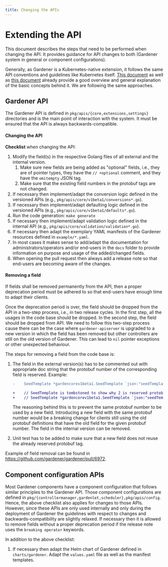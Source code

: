 ```yaml
---
title: Changing the APIs
---
```


# Extending the API

This document describes the steps that need to be performed when changing the API.
It provides guidance for API changes to both (Gardener system in general or component configurations).

Generally, as Gardener is a Kubernetes-native extension, it follows the same API conventions and guidelines like Kubernetes itself.
[This document](https://github.com/kubernetes/community/blob/master/contributors/devel/sig-architecture/api-conventions.md) as well as [this document](https://github.com/kubernetes/community/blob/master/contributors/devel/sig-architecture/api_changes.md) already provide a good overview and general explanation of the basic concepts behind it.
We are following the same approaches.

## Gardener API

The Gardener API is defined in `pkg/apis/{core,extensions,settings}` directories and is the main point of interaction with the system.
It must be ensured that the API is always backwards-compatible.

#### Changing the API

**Checklist** when changing the API:

1. Modify the field(s) in the respective Golang files of all external and the internal version.
    1. Make sure new fields are being added as "optional" fields, i.e., they are of pointer types, they have the `// +optional` comment, and they have the `omitempty` JSON tag.
    1. Make sure that the existing field numbers in the protobuf tags are not changed.
1. If necessary then implement/adapt the conversion logic defined in the versioned APIs (e.g., `pkg/apis/core/v1beta1/conversions*.go`).
1. If necessary then implement/adapt defaulting logic defined in the versioned APIs (e.g., `pkg/apis/core/v1beta1/defaults*.go`).
1. Run the code generation: `make generate`
1. If necessary then implement/adapt validation logic defined in the internal API (e.g., `pkg/apis/core/validation/validation*.go`).
1. If necessary then adapt the exemplary YAML manifests of the Gardener resources defined in `example/*.yaml`.
1. In most cases it makes sense to add/adapt the documentation for administrators/operators and/or end-users in the `docs` folder to provide information on purpose and usage of the added/changed fields.
1. When opening the pull request then always add a release note so that end-users are becoming aware of the changes.

#### Removing a field

If fields shall be removed permanently from the API, then a proper deprecation period must be adhered to so that end-users have enough time to adapt their clients.

Once the deprecation period is over, the field should be dropped from the API in a two-step process, i.e., in two release cycles. In the first step, all the usages in the code base should be dropped. In the second step, the field should be dropped from API. We need to follow this two-step process cause there can be the case where `gardener-apiserver` is upgraded to a new version in which the field has been removed but other controllers are still on the old version of Gardener. This can lead to `nil` pointer exceptions or other unexpected behaviour.

The steps for removing a field from the code base is:
1. The field in the external version(s) has to be commented out with appropriate doc string that the protobuf number of the corresponding field is reserved. Example:

   ```diff
   -	SeedTemplate *gardencorev1beta1.SeedTemplate `json:"seedTemplate,omitempty" protobuf:"bytes,2,opt,name=seedTemplate"`

   +	// SeedTemplate is tombstoned to show why 2 is reserved protobuf tag.
   +	// SeedTemplate *gardencorev1beta1.SeedTemplate `json:"seedTemplate,omitempty" protobuf:"bytes,2,opt,name=seedTemplate"`
   ```

   The reasoning behind this is to prevent the same protobuf number to be used by a new field. Introducing a new field with the same protobuf number would be a breaking change for clients still using the old protobuf definitions that have the old field for the given protobuf number.
   The field in the internal version can be removed.

2. Unit test has to be added to make sure that a new field does not reuse the already reserved protobuf tag.

Example of field removal can be found in https://github.com/gardener/gardener/pull/6972.

## Component configuration APIs

Most Gardener components have a component configuration that follows similar principles to the Gardener API.
Those component configurations are defined in `pkg/{controllermanager,gardenlet,scheduler},pkg/apis/config`.
Hence, the above checklist also applies for changes to those APIs.
However, since these APIs are only used internally and only during the deployment of Gardener the guidelines with respect to changes and backwards-compatibility are slightly relaxed.
If necessary then it is allowed to remove fields without a proper deprecation period if the release note uses the `breaking operator` keywords.

In addition to the above checklist:

1. If necessary then adapt the Helm chart of Gardener defined in `charts/gardener`. Adapt the `values.yaml` file as well as the manifest templates.
